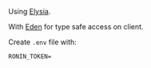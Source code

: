 Using [Elysia](https://elysiajs.com/).

With [Eden](https://elysiajs.com/eden/overview.html) for type safe access on client.

Create `.env` file with:

```
RONIN_TOKEN=
```
